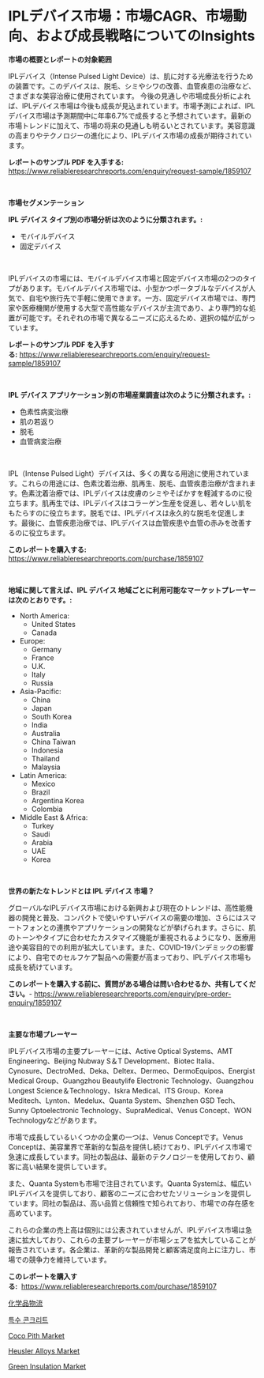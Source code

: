 <p><h1>IPLデバイス市場：市場CAGR、市場動向、および成長戦略についてのInsights</h1></p><p><strong>市場の概要とレポートの対象範囲</strong></p>
<p><p>IPLデバイス（Intense Pulsed Light Device）は、肌に対する光療法を行うための装置です。このデバイスは、脱毛、シミやシワの改善、血管疾患の治療など、さまざまな美容治療に使用されています。 今後の見通しや市場成長分析によれば、IPLデバイス市場は今後も成長が見込まれています。市場予測によれば、IPLデバイス市場は予測期間中に年率6.7%で成長すると予想されています。最新の市場トレンドに加えて、市場の将来の見通しも明るいとされています。美容意識の高まりやテクノロジーの進化により、IPLデバイス市場の成長が期待されています。</p></p>
<p><strong>レポートのサンプル PDF を入手する:</strong> <a href="https://www.reliableresearchreports.com/enquiry/request-sample/1859107">https://www.reliableresearchreports.com/enquiry/request-sample/1859107</a></p>
<p>&nbsp;</p>
<p><strong>市場セグメンテーション</strong></p>
<p><strong>IPL デバイス タイプ別の市場分析は次のように分類されます。:</strong></p>
<p><ul><li>モバイルデバイス</li><li>固定デバイス</li></ul></p>
<p>&nbsp;</p>
<p><p>IPLデバイスの市場には、モバイルデバイス市場と固定デバイス市場の2つのタイプがあります。モバイルデバイス市場では、小型かつポータブルなデバイスが人気で、自宅や旅行先で手軽に使用できます。一方、固定デバイス市場では、専門家や医療機関が使用する大型で高性能なデバイスが主流であり、より専門的な処置が可能です。それぞれの市場で異なるニーズに応えるため、選択の幅が広がっています。</p></p>
<p><strong>レポートのサンプル PDF を入手する:</strong>&nbsp;<a href="https://www.reliableresearchreports.com/enquiry/request-sample/1859107">https://www.reliableresearchreports.com/enquiry/request-sample/1859107</a></p>
<p>&nbsp;</p>
<p><strong> IPL デバイス アプリケーション別の市場産業調査は次のように分類されます。:</strong></p>
<p><ul><li>色素性病変治療</li><li>肌の若返り</li><li>脱毛</li><li>血管病変治療</li></ul></p>
<p>&nbsp;</p>
<p><p>IPL（Intense Pulsed Light）デバイスは、多くの異なる用途に使用されています。これらの用途には、色素沈着治療、肌再生、脱毛、血管疾患治療が含まれます。色素沈着治療では、IPLデバイスは皮膚のシミやそばかすを軽減するのに役立ちます。肌再生では、IPLデバイスはコラーゲン生産を促進し、若々しい肌をもたらすのに役立ちます。脱毛では、IPLデバイスは永久的な脱毛を促進します。最後に、血管疾患治療では、IPLデバイスは血管疾患や血管の赤みを改善するのに役立ちます。</p></p>
<p><strong>このレポートを購入する:</strong>&nbsp; <a href="https://www.reliableresearchreports.com/purchase/1859107">https://www.reliableresearchreports.com/purchase/1859107</a></p>
<p>&nbsp;</p>
<p><strong>地域に関して言えば、IPL デバイス 地域ごとに利用可能なマーケットプレーヤーは次のとおりです。:</strong></p>
<p><ul>
    <li>
        North America:
        <ul>
            <li>United States</li>
            <li>Canada</li>
        </ul>
    </li>
    <li>
        Europe:
        <ul>
            <li>Germany</li>
            <li>France</li>
            <li>U.K.</li>
            <li>Italy</li>
            <li>Russia</li>
        </ul>
    </li>
    <li>
        Asia-Pacific:
        <ul>
            <li>China</li>
            <li>Japan</li>
            <li>South Korea</li>
            <li>India</li>
            <li>Australia</li>
            <li>China Taiwan</li>
            <li>Indonesia</li>
            <li>Thailand</li>
            <li>Malaysia</li>
        </ul>
    </li>
    <li>
        Latin America:
        <ul>
            <li>Mexico</li>
            <li>Brazil</li>
            <li>Argentina Korea</li>
            <li>Colombia</li>
        </ul>
    </li>
    <li>
        Middle East & Africa:
        <ul>
            <li>Turkey</li>
            <li>Saudi</li>
            <li>Arabia</li>
            <li>UAE</li>
            <li>Korea</li>
        </ul>
    </li>
    </ul></p>
<p>&nbsp;</p>
<p><strong>世界の新たなトレンドとは IPL デバイス 市場？</strong></p>
<p><p>グローバルなIPLデバイス市場における新興および現在のトレンドは、高性能機器の開発と普及、コンパクトで使いやすいデバイスの需要の増加、さらにはスマートフォンとの連携やアプリケーションの開発などが挙げられます。さらに、肌のトーンやタイプに合わせたカスタマイズ機能が重視されるようになり、医療用途や美容目的での利用が拡大しています。また、COVID-19パンデミックの影響により、自宅でのセルフケア製品への需要が高まっており、IPLデバイス市場も成長を続けています。</p></p>
<p><strong>このレポートを購入する前に、質問がある場合は問い合わせるか、共有してください。</strong>- <a href="https://www.reliableresearchreports.com/enquiry/pre-order-enquiry/1859107">https://www.reliableresearchreports.com/enquiry/pre-order-enquiry/1859107</a></p>
<p>&nbsp;</p>
<p><strong>主要な市場プレーヤー</strong></p>
<p><p>IPLデバイス市場の主要プレーヤーには、Active Optical Systems、AMT Engineering、Beijing Nubway S＆T Development、Biotec Italia、Cynosure、DectroMed、Deka、Deltex、Dermeo、DermoEquipos、Energist Medical Group、Guangzhou Beautylife Electronic Technology、Guangzhou Longest Science＆Technology、Iskra Medical、ITS Group、Korea Meditech、Lynton、Medelux、Quanta System、Shenzhen GSD Tech、Sunny Optoelectronic Technology、SupraMedical、Venus Concept、WON Technologyなどがあります。</p><p>市場で成長しているいくつかの企業の一つは、Venus Conceptです。Venus Conceptは、美容業界で革新的な製品を提供し続けており、IPLデバイス市場で急速に成長しています。同社の製品は、最新のテクノロジーを使用しており、顧客に高い結果を提供しています。</p><p>また、Quanta Systemも市場で注目されています。Quanta Systemは、幅広いIPLデバイスを提供しており、顧客のニーズに合わせたソリューションを提供しています。同社の製品は、高い品質と信頼性で知られており、市場での存在感を高めています。</p><p>これらの企業の売上高は個別には公表されていませんが、IPLデバイス市場は急速に拡大しており、これらの主要プレーヤーが市場シェアを拡大していることが報告されています。各企業は、革新的な製品開発と顧客満足度向上に注力し、市場での競争力を維持しています。</p></p>
<p><strong>このレポートを購入する:</strong>&nbsp;&nbsp;<a href="https://www.reliableresearchreports.com/purchase/1859107">https://www.reliableresearchreports.com/purchase/1859107</a></p>
<p><p><a href="https://medium.com/@lillianamurazik2023/%E5%8C%96%E5%AD%A6%E7%89%A9%E6%B5%81%E5%B8%82%E5%A0%B4%E3%81%AE%E8%A6%8F%E6%A8%A1-cagr-%E3%83%88%E3%83%AC%E3%83%B3%E3%83%892024%E5%B9%B4%E3%81%8B%E3%82%892030%E5%B9%B4-2a56ab1a856f">化学品物流</a></p><p><a href="https://github.com/crfsywufhm81415/Market-Research-Report-List-1/blob/main/9134181191962.md">특수 콘크리트</a></p><p><a href="https://github.com/bmorecock/Market-Research-Report-List-2/blob/main/coco-pith-market.md">Coco Pith Market</a></p><p><a href="https://issuu.com/reportprime-2/docs/heusler-alloys-market-size-2030.pptx">Heusler Alloys Market</a></p><p><a href="https://github.com/Krish2023na/Market-Research-Report-List-3/blob/main/green-insulation-market.md">Green Insulation Market</a></p></p>